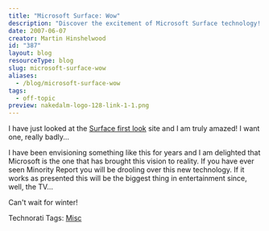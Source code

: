 ```yaml
---
title: "Microsoft Surface: Wow"
description: "Discover the excitement of Microsoft Surface technology! Explore how this innovative device could revolutionize entertainment and your digital experience."
date: 2007-06-07
creator: Martin Hinshelwood
id: "387"
layout: blog
resourceType: blog
slug: microsoft-surface-wow
aliases:
  - /blog/microsoft-surface-wow
tags:
  - off-topic
preview: nakedalm-logo-128-link-1-1.png
---
```


I have just looked at the [Surface first look](http://www.microsoft.com/surface/) site and I am truly amazed! I want one, really badly...

I have been envisioning something like this for years and I am delighted that Microsoft is the one that has brought this vision to reality. If you have ever seen Minority Report you will be drooling over this new technology. If it works as presented this will be the biggest thing in entertainment since, well, the TV...

Can't wait for winter!

Technorati Tags: [Misc](http://technorati.com/tags/Misc)

